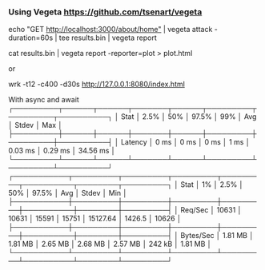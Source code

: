 
### Using Vegeta <https://github.com/tsenart/vegeta>

echo "GET <http://localhost:3000/about/home"> | vegeta attack -duration=60s | tee results.bin | vegeta report

cat results.bin | vegeta report -reporter=plot > plot.html

or

wrk -t12 -c400 -d30s <http://127.0.0.1:8080/index.html>

With async and await
┌─────────┬──────┬──────┬───────┬──────┬─────────┬─────────┬──────────┐
│ Stat    │ 2.5% │ 50%  │ 97.5% │ 99%  │ Avg     │ Stdev   │ Max      │
├─────────┼──────┼──────┼───────┼──────┼─────────┼─────────┼──────────┤
│ Latency │ 0 ms │ 0 ms │ 0 ms  │ 1 ms │ 0.03 ms │ 0.29 ms │ 34.56 ms │
└─────────┴──────┴──────┴───────┴──────┴─────────┴─────────┴──────────┘
┌───────────┬─────────┬─────────┬─────────┬─────────┬──────────┬────────┬─────────┐
│ Stat      │ 1%      │ 2.5%    │ 50%     │ 97.5%   │ Avg      │ Stdev  │ Min     │
├───────────┼─────────┼─────────┼─────────┼─────────┼──────────┼────────┼─────────┤
│ Req/Sec   │ 10631   │ 10631   │ 15591   │ 15751   │ 15127.64 │ 1426.5 │ 10626   │
├───────────┼─────────┼─────────┼─────────┼─────────┼──────────┼────────┼─────────┤
│ Bytes/Sec │ 1.81 MB │ 1.81 MB │ 2.65 MB │ 2.68 MB │ 2.57 MB  │ 242 kB │ 1.81 MB │
└───────────┴─────────┴─────────┴─────────┴─────────┴──────────┴────────┴─────────┘
